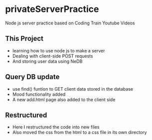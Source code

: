 # privateServerPractice
Node js server practice based on Coding Train Youtube Videos

## This Project
* learning how to use node js to make a server 
* Dealing with client-side POST requests
* And storing user data using NeDB

## Query DB update
* use find() funtion to GET client data stored in the database
* Mood functionality added 
* A new add.html page also added to the client side
## Restructured
* Here I restructured the code into new files
* Also moved the css from the html to a css file in its own directory
